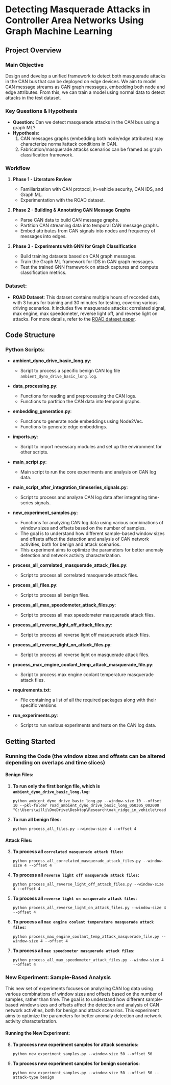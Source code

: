
# Detecting Masquerade Attacks in Controller Area Networks Using Graph Machine Learning

## Project Overview

### Main Objective
Design and develop a unified framework to detect both masquerade attacks in the CAN bus that can be deployed on edge devices. We aim to model CAN message streams as CAN graph messages, embedding both node and edge attributes. From this, we can train a model using normal data to detect attacks in the test dataset.

### Key Questions & Hypothesis
- **Question:** Can we detect masquerade attacks in the CAN bus using a graph ML?
- **Hypothesis:** 
  1. CAN messages graphs (embedding both node/edge attributes) may characterize normal/attack conditions in CAN.
  2. Fabrication/masquerade attacks scenarios can be framed as graph classification framework.

### Workflow
1. **Phase 1 - Literature Review**
   - Familiarization with CAN protocol, in-vehicle security, CAN IDS, and Graph ML.
   - Experimentation with the ROAD dataset.

2. **Phase 2 - Building & Annotating CAN Message Graphs**
   - Parse CAN data to build CAN message graphs.
   - Partition CAN streaming data into temporal CAN message graphs.
   - Embed attributes from CAN signals into nodes and frequency of messages into edges.

3. **Phase 3 - Experiments with GNN for Graph Classification**
   - Build training datasets based on CAN graph messages.
   - Train the Graph ML framework for IDS in CAN graph messages.
   - Test the trained GNN framework on attack captures and compute classification metrics.



### Dataset:
- **ROAD Dataset**: This dataset contains multiple hours of recorded data, with 3 hours for training and 30 minutes for testing, covering various driving scenarios. It includes five masquerade attacks: correlated signal, max engine, max speedometer, reverse light off, and reverse light on attacks. For more details, refer to the [ROAD dataset paper](https://doi.org/10.1371/journal.pone.0296879).
  
## Code Structure

### Python Scripts:

- **ambient_dyno_drive_basic_long.py**:
  - Script to process a specific benign CAN log file `ambient_dyno_drive_basic_long.log`.

- **data_processing.py**:
  - Functions for reading and preprocessing the CAN logs.
  - Functions to partition the CAN data into temporal graphs.

- **embedding_generation.py**:
  - Functions to generate node embeddings using Node2Vec.
  - Functions to generate edge embeddings.

- **imports.py**:
  - Script to import necessary modules and set up the environment for other scripts.

- **main_script.py**:
  - Main script to run the core experiments and analysis on CAN log data.

- **main_script_after_integration_timeseries_signals.py**:
  - Script to process and analyze CAN log data after integrating time-series signals.

- **new_experiment_samples.py**:
  - Functions for analyzing CAN log data using various combinations of window sizes and offsets based on the number of samples.
  - The goal is to understand how different sample-based window sizes and offsets affect the detection and analysis of CAN network activities, both for benign and attack scenarios.
  - This experiment aims to optimize the parameters for better anomaly detection and network activity characterization.

- **process_all_correlated_masquerade_attack_files.py**:
  - Script to process all correlated masquerade attack files.

- **process_all_files.py**:
  - Script to process all benign files.

- **process_all_max_speedometer_attack_files.py**:
  - Script to process all max speedometer masquerade attack files.

- **process_all_reverse_light_off_attack_files.py**:
  - Script to process all reverse light off masquerade attack files.

- **process_all_reverse_light_on_attack_files.py**:
  - Script to process all reverse light on masquerade attack files.

- **process_max_engine_coolant_temp_attack_masquerade_file.py**:
  - Script to process max engine coolant temperature masquerade attack files.

- **requirements.txt**:
  - File containing a list of all the required packages along with their specific versions.

- **run_experiments.py**:
  - Script to run various experiments and tests on the CAN log data.

## Getting Started

### Running the Code (the window sizes and offsets can be altered depending on overlaps and time slices)

#### Benign Files:
1. **To run only the first benign file, which is `ambient_dyno_drive_basic_long.log`:**
   ```shell
   python ambient_dyno_drive_basic_long.py --window-size 10 --offset 10 --pkl-folder road_ambient_dyno_drive_basic_long_050305_002000 "C:\Users\willi\OneDrive\Desktop\Research\oak_ridge_in_vehicle\road\ambient\ambient_dyno_drive_basic_long.log"
   ```

2. **To run all benign files:**
   ```shell
   python process_all_files.py --window-size 4 --offset 4
   ```

#### Attack Files:
3. **To process all `correlated masquerade attack files`:**
   ```shell
   python process_all_correlated_masquerade_attack_files.py --window-size 4 --offset 4
   ```

4. **To process all `reverse light off masquerade attack files`:**
   ```shell
   python process_all_reverse_light_off_attack_files.py --window-size 4 --offset 4
   ```

5. **To process all `reverse light on masquerade attack files`:**
   ```shell
   python process_all_reverse_light_on_attack_files.py --window-size 4 --offset 4
   ```

6. **To process all `max engine coolant temperature masquerade attack files`:**
   ```shell
   python process_max_engine_coolant_temp_attack_masquerade_file.py --window-size 4 --offset 4
   ```

7. **To process all `max speedometer masquerade attack files`:**
   ```shell
   python process_all_max_speedometer_attack_files.py --window-size 4 --offset 4
   ```

### New Experiment: Sample-Based Analysis
This new set of experiments focuses on analyzing CAN log data using various combinations of window sizes and offsets based on the number of samples, rather than time. The goal is to understand how different sample-based window sizes and offsets affect the detection and analysis of CAN network activities, both for benign and attack scenarios. This experiment aims to optimize the parameters for better anomaly detection and network activity characterization.

#### Running the New Experiment:
8. **To process new experiment samples for attack scenarios:**
   ```shell
   python new_experiment_samples.py --window-size 50 --offset 50
   ```

9. **To process new experiment samples for benign scenarios:**
   ```shell
   python new_experiment_samples.py --window-size 50 --offset 50 --attack-type benign
   ```

